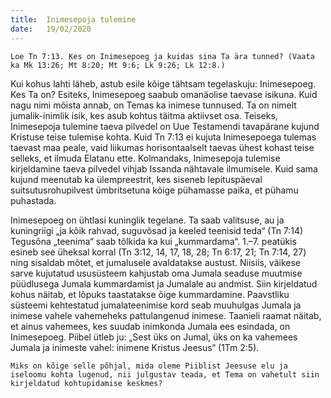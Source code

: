 ```yaml
---
title:  Inimesepoja tulemine 
date:   19/02/2020
---
```



`Loe Tn 7:13. Kes on Inimesepoeg ja kuidas sina Ta ära tunned? (Vaata ka Mk 13:26; Mt 8:20; Mt 9:6; Lk 9:26; Lk 12:8.)`

Kui kohus lahti läheb, astub esile kõige tähtsam tegelaskuju: Inimesepoeg. Kes Ta on? Esiteks, Inimesepoeg saabub omanäolise taevase isikuna. Kuid nagu nimi mõista annab, on Temas ka inimese tunnused. Ta on nimelt jumalik-inimlik isik, kes asub kohtus täitma aktiivset osa. Teiseks, Inimesepoja tulemine taeva pilvedel on Uue Testamendi tavapärane kujund Kristuse teise tulemise kohta. Kuid Tn 7:13 ei kujuta Inimesepoega tulemas taevast maa peale, vaid liikumas horisontaalselt taevas ühest kohast teise selleks, et ilmuda Elatanu ette. Kolmandaks, Inimesepoja tulemise kirjeldamine taeva pilvedel vihjab Issanda nähtavale ilmumisele. Kuid sama kujund meenutab ka ülempreestrit, kes siseneb lepituspäeval suitsutusrohupilvest ümbritsetuna kõige pühamasse paika, et pühamu puhastada.

Inimesepoeg on ühtlasi kuninglik tegelane. Ta saab valitsuse, au ja kuningriigi „ja kõik rahvad, suguvõsad ja keeled teenisid teda“ (Tn 7:14) Tegusõna „teenima“ saab tõlkida ka kui „kummardama“. 1.–7. peatükis esineb see üheksal korral (Tn 3:12, 14, 17, 18, 28; Tn 6:17, 21; Tn 7:14, 27) ning sisaldab mõtet, et jumalusele avaldatakse austust. Niisiis, väikese sarve kujutatud ususüsteem kahjustab oma Jumala seaduse muutmise püüdlusega Jumala kummardamist ja Jumalale au andmist. Siin kirjeldatud kohus näitab, et lõpuks taastatakse õige kummardamine. Paavstliku süsteemi kehtestatud jumalateenimise kord seab muuhulgas Jumala ja inimese vahele vahemeheks pattulangenud inimese. Taanieli raamat näitab, et ainus vahemees, kes suudab inimkonda Jumala ees esindada, on Inimesepoeg. Piibel ütleb ju: „Sest üks on Jumal, üks on ka vahemees Jumala ja inimeste vahel: inimene Kristus Jeesus“ (1Tm 2:5).

`Miks on kõige selle põhjal, mida oleme Piiblist Jeesuse elu ja iseloomu kohta lugenud, nii julgustav teada, et Tema on vahetult siin kirjeldatud kohtupidamise keskmes?`
